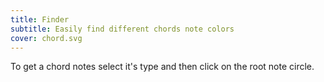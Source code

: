 ```yaml
---
title: Finder
subtitle: Easily find different chords note colors
cover: chord.svg
---
```


<script setup>
import chordFinder from './finder.vue'
</script>

To get a chord notes select it's type and then click on the root note circle.

<client-only >
 <chord-finder />
</client-only >
